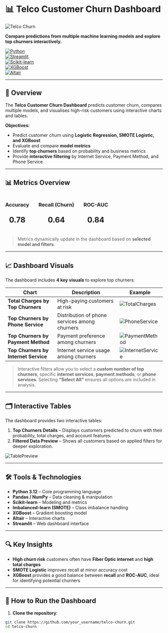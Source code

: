 # 📊 Telco Customer Churn Dashboard

![Telco Churn](https://churndata.streamlit.app/800x200.png?text=Telco+Customer+Churn+Dashboard)

**Compare predictions from multiple machine learning models and explore top churners interactively.**

[![Python](https://img.shields.io/badge/Python-3.12-blue)](https://www.python.org/)  
[![Streamlit](https://img.shields.io/badge/Streamlit-1.50-orange)](https://docs.streamlit.io/)  
[![Scikit-learn](https://img.shields.io/badge/Scikit--learn-1.3-green)](https://scikit-learn.org/stable/)  
[![XGBoost](https://img.shields.io/badge/XGBoost-1.7-red)](https://xgboost.readthedocs.io/)  
[![Altair](https://img.shields.io/badge/Altair-5.0-yellow)](https://altair-viz.github.io/)  

---

## 🔗 Overview

The **Telco Customer Churn Dashboard** predicts customer churn, compares multiple models, and visualises high-risk customers using interactive charts and tables.  

**Objectives:**  
- Predict customer churn using **Logistic Regression, SMOTE Logistic, and XGBoost**  
- Evaluate and compare **model metrics**  
- Identify **top churners** based on probability and business metrics  
- Provide **interactive filtering** by Internet Service, Payment Method, and Phone Service  

---

## 📊 Metrics Overview

<div style="display:flex; gap:30px;">
<div style="text-align:center;">
  <h3>Accuracy</h3>
  <p style="font-size:24px;"><b>0.78</b></p>
</div>
<div style="text-align:center;">
  <h3>Recall (Churn)</h3>
  <p style="font-size:24px;"><b>0.64</b></p>
</div>
<div style="text-align:center;">
  <h3>ROC-AUC</h3>
  <p style="font-size:24px;"><b>0.84</b></p>
</div>
</div>

> Metrics dynamically update in the dashboard based on **selected model and filters**.

---

## 📈 Dashboard Visuals

The dashboard includes **4 key visuals** to explore top churners:

| Chart | Description | Example |
|-------|-------------|---------|
| **Total Charges by Top Churners** | High-paying customers at risk | ![TotalCharges](https://via.placeholder.com/300x200.png?text=TotalCharges) |
| **Top Churners by Phone Service** | Distribution of phone services among churners | ![PhoneService](https://via.placeholder.com/300x200.png?text=PhoneService) |
| **Top Churners by Payment Method** | Payment preference among churners | ![PaymentMethod](https://via.placeholder.com/300x200.png?text=PaymentMethod) |
| **Top Churners by Internet Service** | Internet service usage among churners | ![InternetService](https://via.placeholder.com/300x200.png?text=InternetService) |

> Interactive filters allow you to select a **custom number of top churners**, specific **internet services**, **payment methods**, or **phone services**. Selecting **“Select All”** ensures all options are included in analysis.

---

## 🗂 Interactive Tables

The dashboard provides two interactive tables:  
1. **Top Churners Details** – Displays customers predicted to churn with their probability, total charges, and account features.  
2. **Filtered Data Preview** – Shows all customers based on applied filters for deeper exploration.  

![TablePreview](https://via.placeholder.com/600x200.png?text=Data+Preview)

---

## 🛠 Tools & Technologies

- **Python 3.12** – Core programming language  
- **Pandas / NumPy** – Data cleaning & manipulation  
- **Scikit-learn** – Modeling and metrics  
- **Imbalanced-learn (SMOTE)** – Class imbalance handling  
- **XGBoost** – Gradient boosting model  
- **Altair** – Interactive charts  
- **Streamlit** – Web dashboard interface  

---

## 🔍 Key Insights

- **High churn risk** customers often have **Fiber Optic internet** and **high total charges**  
- **SMOTE Logistic** improves recall at minor accuracy cost  
- **XGBoost** provides a good balance between **recall** and **ROC-AUC**, ideal for identifying potential churners  

---

## 🚀 How to Run the Dashboard

1. **Clone the repository**:  
```bash
git clone https://github.com/your_username/telco-churn.git
cd telco-churn

